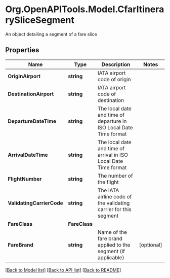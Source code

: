 # Org.OpenAPITools.Model.CfarItinerarySliceSegment
An object detailing a segment of a fare slice

## Properties

Name | Type | Description | Notes
------------ | ------------- | ------------- | -------------
**OriginAirport** | **string** | IATA airport code of origin | 
**DestinationAirport** | **string** | IATA airport code of destination | 
**DepartureDateTime** | **string** | The local date and time of departure in ISO Local Date Time format | 
**ArrivalDateTime** | **string** | The local date and time of arrival in ISO Local Date Time format | 
**FlightNumber** | **string** | The number of the flight | 
**ValidatingCarrierCode** | **string** | The IATA airline code of the validating carrier for this segment | 
**FareClass** | **FareClass** |  | 
**FareBrand** | **string** | Name of the fare brand applied to the segment (if applicable) | [optional] 

[[Back to Model list]](../README.md#documentation-for-models) [[Back to API list]](../README.md#documentation-for-api-endpoints) [[Back to README]](../README.md)

